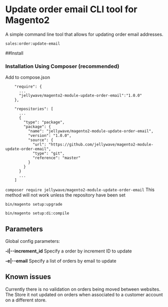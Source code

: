 # Update order email CLI tool for Magento2 

A simple command line tool that allows for updating order email addresses.

`sales:order:update-email`

##Install
### Installation Using Composer (recommended)

Add to compose.json

```           
    "require": {
      ...
      "jellywave/magento2-module-update-order-email":"1.0.0"
    },            
```

```
    "repositories": [
      ...
      {
        "type": "package",
        "package": {
          "name": "jellywave/magento2-module-update-order-email",
          "version": "1.0.0",
          "source": {
            "url": "https://github.com/jellywave/magento2-module-update-order-email",
            "type": "git",
            "reference": "master"
          }
        }
      }
      ...
    ]
```

`composer require jellywave/magento2-module-update-order-email`
This method will not work unless the repository have been set

`bin/magento setup:upgrade`

`bin/magento setup:di:compile`

## Parameters 
Global config parameters:

**-i|--increment_id**	Specify a order by increment ID to update

**-e|--email**  Specify a list of orders by email to update

## Known issues
Currently there is no validation on orders being moved between websites. 
The Store it not updated on orders when associated to a customer account on a different store.
 